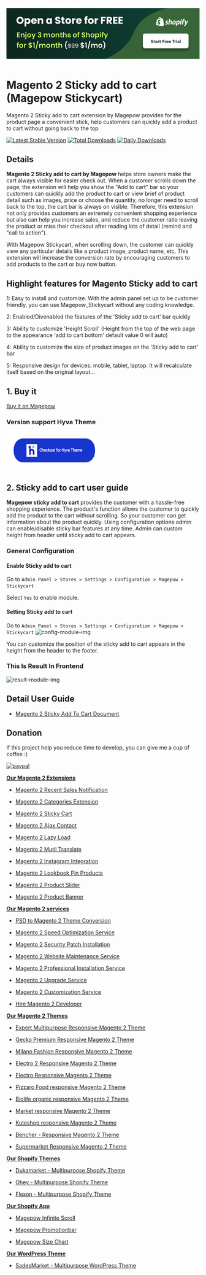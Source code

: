 [<img src="https://github.com/magepow/themeforest/blob/master/shopify/shopify_affiliate.jpg" >](https://shopify.pxf.io/VyL446)

# Magento 2 Sticky add to cart (Magepow Stickycart)
Magento 2 Sticky add to cart extension by Magepow provides for the product page a convenient stick, help customers can quickly add a product to cart without going back to the top

[![Latest Stable Version](https://poser.pugx.org/magepow/stickycart/v/stable)](https://packagist.org/packages/magepow/stickycart)
[![Total Downloads](https://poser.pugx.org/magepow/stickycart/downloads)](https://packagist.org/packages/magepow/stickycart)
[![Daily Downloads](https://poser.pugx.org/magepow/stickycart/d/daily)](https://packagist.org/packages/magepow/stickycart)

## Details
**Magento 2 Sticky add to cart by Magepow** helps store owners make the cart always visible for easier check out. When a customer scrolls down the page, the extension will help you show the "Add to cart" bar so your customers can quickly add the product to cart or view brief of product detail such as images, price or choose the quantity, no longer need to scroll back to the top, the cart bar is always on visible. Therefore, this extension not only provides customers an extremely convenient shopping experience but also can help you increase sales, and reduce the customer ratio leaving the product or miss their checkout after reading lots of detail (remind and "call to action").

With Magepow Stickycart, when scrolling down, the customer can quickly view any particular details like a product image, product name, etc. This extension will increase the conversion rate by encouraging customers to add products to the cart or buy now button.
## Highlight features for Magento Sticky add to cart
1: Easy to install and customize. With the admin panel set up to be customer friendly, you can use Magepow_Stickycart without any coding knowledge.

2: Enabled/Divenabled the features of the 'Sticky add to cart' bar quickly

3: Ability to customize 'Height Scroll' (Height from the top of the web page to the appearance 'add to cart bottom' default value 0 will auto)

4: Ability to customize the size of product images on the 'Sticky add to cart' bar

5: Responsive design for devices: mobile, tablet, laptop. It will recalculate itself based on the original layout...


## 1. Buy it
[Buy it on Magepow](https://magepow.com/magento-2-sticky-add-to-cart.html)

### Version support Hyva Theme
[<img src="https://github.com/magepow/magento-2-sticky-cart/blob/main/media/hyva-version.png" width="250" height="100">](https://magepow.com/magento-2-sticky-add-to-cart.html)

## 2. Sticky add to cart user guide
**Magepow sticky add to cart** provides the customer with a hassle-free shopping experience. The product's function allows the customer to quickly add the product to the cart without scrolling. So your customer can get information about the product quickly. Using configuration options admin can enable/disable sticky bar features at any time. Admin can custom height from header until sticky add to cart appears.
### General Configuration
#### Enable Sticky add to cart
Go to `Admin Panel > Stores > Settings > Configuration > Magepow > Stickycart`

Select `Yes` to enable module.
#### Setting Sticky add to cart
Go to `Admin Panel > Stores > Settings > Configuration > Magepow > Stickycart`
![config-module-img](https://github.com/magepow/stickycart/blob/main/media/config.png)

You can customize the position of the sticky add to cart appears in the height from the header to the footer.
### This Is Result In Frontend
![result-module-img](https://github.com/magepow/stickycart/blob/main/media/description.gif)

## Detail User Guide
* [Magento 2 Sticky Add To Cart Document](https://docs.alothemes.com/m2/extension/stickycart/)


## Donation

If this project help you reduce time to develop, you can give me a cup of coffee :) 

[![paypal](https://www.paypalobjects.com/en_US/i/btn/btn_donateCC_LG.gif)](https://www.paypal.com/paypalme/alopay)


**[Our Magento 2 Extensions](https://magepow.com/magento-2-extensions.html)**

* [Magento 2 Recent Sales Notification](https://magepow.com/magento-2-recent-order-notification.html)

* [Magento 2 Categories Extension](https://magepow.com/magento-categories-extension.html)

* [Magento 2 Sticky Cart](https://magepow.com/magento-sticky-cart.html)

* [Magento 2 Ajax Contact](https://magepow.com/magento-ajax-contact-form.html)

* [Magento 2 Lazy Load](https://magepow.com/magento-lazy-load.html)

* [Magento 2 Mutil Translate](https://magepow.com/magento-multi-translate.html)

* [Magento 2 Instagram Integration](https://magepow.com/magento-2-instagram.html)

* [Magento 2 Lookbook Pin Products](https://magepow.com/lookbook-pin-products.html)

* [Magento 2 Product Slider](https://magepow.com/magento-product-slider.html)

* [Magento 2 Product Banner](https://magepow.com/magento-2-banner-slider.html)

**[Our Magento 2 services](https://magepow.com/magento-services.html)**

* [PSD to Magento 2 Theme Conversion](https://alothemes.com/psd-to-magento-theme-conversion.html)

* [Magento 2 Speed Optimization Service](https://magepow.com/magento-speed-optimization-service.html)

* [Magento 2 Security Patch Installation](https://magepow.com/magento-security-patch-installation.html)

* [Magento 2 Website Maintenance Service](https://magepow.com/website-maintenance-service.html)

* [Magento 2 Professional Installation Service](https://magepow.com/professional-installation-service.html)

* [Magento 2 Upgrade Service](https://magepow.com/magento-upgrade-service.html)

* [Magento 2 Customization Service](https://magepow.com/customization-service.html)

* [Hire Magento 2 Developer](https://magepow.com/hire-magento-developer.html)

**[Our Magento 2 Themes](https://alothemes.com/)**

* [Expert Multipurpose Responsive Magento 2 Theme](https://1.envato.market/c/1314680/275988/4415?u=https://themeforest.net/item/expert-premium-responsive-magento-2-and-1-support-rtl-magento-2-/21667789)

* [Gecko Premium Responsive Magento 2 Theme](https://1.envato.market/c/1314680/275988/4415?u=https://themeforest.net/item/gecko-responsive-magento-2-theme-rtl-supported/24677410)

* [Milano Fashion Responsive Magento 2 Theme](https://1.envato.market/c/1314680/275988/4415?u=https://themeforest.net/item/milano-fashion-responsive-magento-1-2-theme/12141971)

* [Electro 2 Responsive Magento 2 Theme](https://1.envato.market/c/1314680/275988/4415?u=https://themeforest.net/item/electro2-premium-responsive-magento-2-rtl-supported/26875864)

* [Electro Responsive Magento 2 Theme](https://1.envato.market/c/1314680/275988/4415?u=https://themeforest.net/item/electro-responsive-magento-1-2-theme/17042067)

* [Pizzaro Food responsive Magento 2 Theme](https://1.envato.market/c/1314680/275988/4415?u=https://themeforest.net/item/pizzaro-food-responsive-magento-1-2-theme/19438157)

* [Biolife organic responsive Magento 2 Theme](https://1.envato.market/c/1314680/275988/4415?u=https://themeforest.net/item/biolife-organic-food-magento-2-theme-rtl-supported/25712510)

* [Market responsive Magento 2 Theme](https://1.envato.market/c/1314680/275988/4415?u=https://themeforest.net/item/market-responsive-magento-2-theme/22997928)

* [Kuteshop responsive Magento 2 Theme](https://1.envato.market/c/1314680/275988/4415?u=https://themeforest.net/item/kuteshop-multipurpose-responsive-magento-1-2-theme/12985435)

* [Bencher - Responsive Magento 2 Theme](https://1.envato.market/c/1314680/275988/4415?u=https://themeforest.net/item/bencher-responsive-magento-1-2-theme/15787772)

* [Supermarket Responsive Magento 2 Theme](https://1.envato.market/c/1314680/275988/4415?u=https://themeforest.net/item/supermarket-responsive-magento-1-2-theme/18447995)

**[Our Shopify Themes](https://themeforest.net/user/alotheme)**

* [Dukamarket - Multipurpose Shopify Theme](https://1.envato.market/c/1314680/275988/4415?u=https://themeforest.net/item/dukamarket-multipurpose-shopify-theme/36158349)

* [Ohey - Multipurpose Shopify Theme](https://1.envato.market/c/1314680/275988/4415?u=https://themeforest.net/item/ohey-multipurpose-shopify-theme/34624195)

* [Flexon - Multipurpose Shopify Theme](https://1.envato.market/c/1314680/275988/4415?u=https://themeforest.net/item/flexon-multipurpose-shopify-theme/33461048)

**[Our Shopify App](https://apps.shopify.com/partners/maggicart)**

* [Magepow Infinite Scroll](https://apps.shopify.com/magepow-infinite-scroll)

* [Magepow Promotionbar](https://apps.shopify.com/magepow-promotionbar)

* [Magepow Size Chart](https://apps.shopify.com/magepow-size-chart)

**[Our WordPress Theme](https://themeforest.net/user/alotheme/portfolio)**

* [SadesMarket - Multipurpose WordPress Theme](https://1.envato.market/c/1314680/275988/4415?u=https://themeforest.net/item/sadesmarket-multipurpose-wordpress-theme/35369933)
